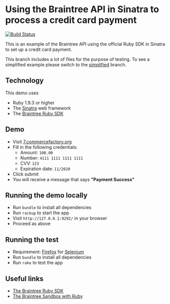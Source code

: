 # Using the Braintree API in Sinatra to process a credit card payment

[![Build Status](https://travis-ci.org/commercefactory/007-braintree-payment-ruby.svg?branch=master)](https://travis-ci.org/commercefactory/007-braintree-payment-ruby)

This is an example of the Braintree API using the official Ruby SDK in Sinatra to set up a credit card payment.

This branch includes a lot of files for the purpose of testing. To see a simplified example please switch to the [simplified](https://github.com/commercefactory/braintree-payment-ruby/tree/simplified) branch.

## Technology

This demo uses

* Ruby 1.9.3 or higher
* The [Sinatra](http://www.sinatrarb.com/) web framework
* The [Braintree Ruby SDK](https://www.braintreepayments.com/docs/ruby)

## Demo

* Visit [7.commercefactory.org](http://7.commercefactory.org)
* Fill in the following credentials:
  * Amount: `100.00`
  * Number: `4111 1111 1111 1111`
  * CVV: `123`
  * Expiration date: `11/2020`
* Click submit
* You will receive a message that says __"Payment Success"__

## Running the demo locally

* Run `bundle` to install all dependencies
* Run `rackup` to start the app
* Visit `http://127.0.0.1:9292/` in your browser
* Proceed as above

## Running the test

* Requirement: [Firefox](http://getfirefox.com) for [Selenium](http://seleniumhq.org)
* Run `bundle` to install all dependencies
* Run `rake` to test the app

## Useful links

* [The Braintree Ruby SDK](https://www.braintreepayments.com/docs/ruby)
* [The Braintree Sandbox with Ruby](https://www.braintreepayments.com/docs/ruby/reference/sandbox)
